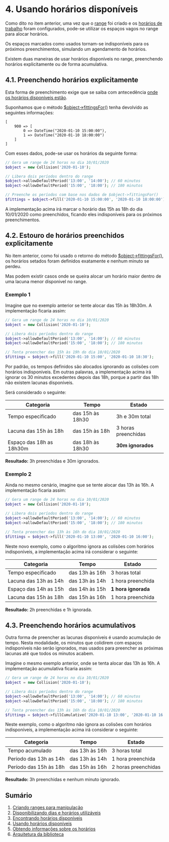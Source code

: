 # 4. Usando horários disponíveis

Como dito no item anterior, uma vez que o [range](ranges.md) foi criado e os [horários de trabalho](allowance.md) foram configurados, pode-se utilizar os espaços vagos no range para alocar horários.

Os espaços marcados como usados tornam-se indisponíveis para os próximos preenchimentos, simulando um agendamento de horários.

Existem duas maneiras de usar horários disponíveis no range, preenchendo horários explicitamente ou de forma acumulativa.

## 4.1. Preenchendo horários explicitamente

Esta forma de preenchimento exige que se saiba com antecedência [onde os horários disponíveis estão](search.md).

Suponhamos que o método [$object->fittingsFor()](search.md) tenha devolvido as seguintes informações:

```
[
    900 => [
        0 => DateTime("2020-01-10 15:00:00"),
        1 => DateTime("2020-01-10 18:00:00")
    ]
]
```

Com esses dados, pode-se usar os horários da seguinte forma:

```php
// Gera um range de 24 horas no dia 10/01/2020
$object = new Collision('2020-01-10');

// Libera dois períodos dentro do range
$object->allowDefaultPeriod('13:00', '14:00'); // 60 minutos
$object->allowDefaultPeriod('15:00', '18:00'); // 180 minutos

// Preenche os períodos com base nos dados de $object->fittingsFor()
$fittings = $object->fill('2020-01-10 15:00:00', '2020-01-10 18:00:00');
```

A implementação acima irá marcar o horário das 15h as 18h do dia 10/01/2020 como preenchidos, ficando eles indisponíveis para os próximos preenchimentos.

## 4.2. Estouro de horários preenchidos explicitamente

No item anterior, como foi usado o retorno do método [$object->fittingsFor()](search.md), os horários setados foram definidos exatamente e nenhum minuto se perdeu.

Mas podem existir casos onde se queira alocar um horário maior dentro de uma lacuna menor disponivel no range.

### Exemplo 1

Imagine que no exemplo anterior se tente alocar das 15h às 18h30m. A implementação ficaria assim:

```php
// Gera um range de 24 horas no dia 10/01/2020
$object = new Collision('2020-01-10');

// Libera dois períodos dentro do range
$object->allowDefaultPeriod('13:00', '14:00'); // 60 minutos
$object->allowDefaultPeriod('15:00', '18:00'); // 180 minutos

// Tenta preencher das 15h às 19h do dia 10/01/2020
$fittings = $object->fill('2020-01-10 15:00', '2020-01-10 18:30');
```

Por padrão, os tempos definidos são alocados ignorando as colisões com horários indisponíveis. Em outras palavras, a implementação acima irá ignorar os 30 minutos excedentes depois das 18h, porque a partir das 18h não existem lacunas disponíveis.

Será considerado o seguinte:

| Categoria                | Tempo            | Estado              |
| ------------------------ |----------------- | ------------------- |
| Tempo especificado       | das 15h às 18h30 | 3h e 30m total      |
| Lacuna das 15h às 18h    | das 15h às 18h   | 3 horas preenchidas |
| Espaço das 18h as 18h30m | das 18h às 18h30 | **30m ignorados**   |

**Resultado:** 3h preenchidas e 30m ignorados.

### Exemplo 2

Ainda no mesmo cenário, imagine que se tente alocar das 13h às 16h. A implementação ficaria assim:

```php
// Gera um range de 24 horas no dia 10/01/2020
$object = new Collision('2020-01-10');

// Libera dois períodos dentro do range
$object->allowDefaultPeriod('13:00', '14:00'); // 60 minutos
$object->allowDefaultPeriod('15:00', '18:00'); // 180 minutos

// Tenta preencher das 13h às 16h do dia 10/01/2020
$fittings = $object->fill('2020-01-10 13:00', '2020-01-10 16:00');
```

Neste novo exemplo, como o algoritmo ignora as colisões com horários indisponíveis, a implementação acima irá considerar o seguinte:

| Categoria              | Tempo            | Estado              |
| ---------------------- |----------------- | ------------------- |
| Tempo especificado     | das 13h às 16h   | 3 horas total       |
| Lacuna das 13h as 14h  | das 13h às 14h   | 1 hora preenchida   |
| Espaço das 14h as 15h  | das 14h às 15h   | **1 hora ignorada** |
| Lacuna das 15h às 18h  | das 15h às 16h   | 1 hora preenchida   |

**Resultado:** 2h preenchidas e 1h ignorada.


## 4.3. Preenchendo horários acumulativos

Outra forma de preencher as lacunas disponíveis é usando acumulação de tempo. Nesta modalidade, os minutos que colidirem com espaços indisponíveis não serão ignorados, mas usados para preencher as próximas lacunas até que todos os minutos acabem.

Imagine o mesmo exemplo anterior, onde se tenta alocar das 13h às 16h. A implementação acumulativa ficaria assim:

```php
// Gera um range de 24 horas no dia 10/01/2020
$object = new Collision('2020-01-10');

// Libera dois períodos dentro do range
$object->allowDefaultPeriod('13:00', '14:00'); // 60 minutos
$object->allowDefaultPeriod('15:00', '18:00'); // 180 minutos

// Tenta preencher das 13h às 16h do dia 10/01/2020
$fittings = $object->fillCumulative('2020-01-10 13:00', '2020-01-10 16:00');
```

Neste exemplo, como o algoritmo não ignora as colisões com horários indisponíveis, a implementação acima irá considerar o seguinte:

| Categoria              | Tempo            | Estado              |
| ---------------------- |----------------- | ------------------- |
| Tempo acumulado        | das 13h às 16h   | 3 horas total       |
| Periodo das 13h as 14h | das 13h às 14h   | 1 hora preenchida   |
| Período das 15h às 18h | das 15h às 16h   | 2 horas preenchidas |

**Resultado:** 3h preenchidas e nenhum minuto ignorado.

## Sumário

1.   [Criando ranges para manipulação](ranges.md)
2.   [Disponibilizando dias e horários utilizáveis](allowance.md)
3.   [Encontrando horários disponíveis](search.md)
4.   [Usando horários disponíveis](fitting.md)
5.   [Obtendo informações sobre os horários](informations.md)
6.   [Arquitetura da biblioteca](architecture.md)
